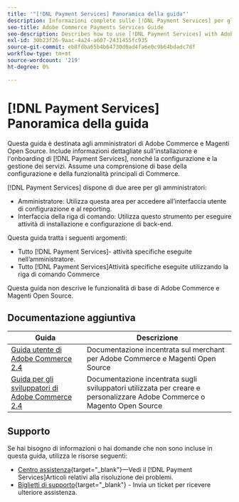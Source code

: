 ```yaml
---
title: '"[!DNL Payment Services] Panoramica della guida"'
description: Informazioni complete sulle [!DNL Payment Services] per gli amministratori di Adobe Commerce e Magenti Open Source, inclusi l'installazione e l'onboarding
seo-title: Adobe Commerce Payments Services Guide
seo-description: Describes how to use [!DNL Payment Services] with Adobe Commerce or Magento Open Source.
exl-id: 30b23f26-9aac-4a24-a607-2431455fc935
source-git-commit: eb8fdba65b4b64730d0ad4fa6e0c9b64bdadc7df
workflow-type: tm+mt
source-wordcount: '219'
ht-degree: 0%

---
```


# [!DNL Payment Services] Panoramica della guida

Questa guida è destinata agli amministratori di Adobe Commerce e Magenti Open Source. Include informazioni dettagliate sull&#39;installazione e l&#39;onboarding di [!DNL Payment Services], nonché la configurazione e la gestione dei servizi. Assume una comprensione di base della configurazione e della funzionalità principali di Commerce.

[!DNL Payment Services] dispone di due aree per gli amministratori:

* Amministratore: Utilizza questa area per accedere all’interfaccia utente di configurazione e al reporting.
* Interfaccia della riga di comando: Utilizza questo strumento per eseguire attività di installazione e configurazione di back-end.

Questa guida tratta i seguenti argomenti:

* Tutto [!DNL Payment Services]- attività specifiche eseguite nell’amministratore.
* Tutto [!DNL Payment Services]Attività specifiche eseguite utilizzando la riga di comando Commerce

Questa guida non descrive le funzionalità di base di Adobe Commerce e Magenti Open Source.

## Documentazione aggiuntiva

| Guida | Descrizione |
|------ | ----------- |
| [Guida utente di Adobe Commerce 2.4](https://docs.magento.com/user-guide/) | Documentazione incentrata sul merchant per Adobe Commerce e Magenti Open Source |
| [Guida per gli sviluppatori di Adobe Commerce 2.4](https://devdocs.magento.com/) | Documentazione incentrata sugli sviluppatori utilizzata per creare e personalizzare Adobe Commerce o Magento Open Source |

## Supporto

Se hai bisogno di informazioni o hai domande che non sono incluse in questa guida, utilizza le risorse seguenti:

* [Centro assistenza](https://support.magento.com/hc/en-us){target=&quot;_blank&quot;}—Vedi il [!DNL Payment Services]Articoli relativi alla risoluzione dei problemi.
* [Biglietti di supporto](https://support.magento.com/hc/en-us/articles/360000913794#submit-ticket){target=&quot;_blank&quot;} - Invia un ticket per ricevere ulteriore assistenza.


